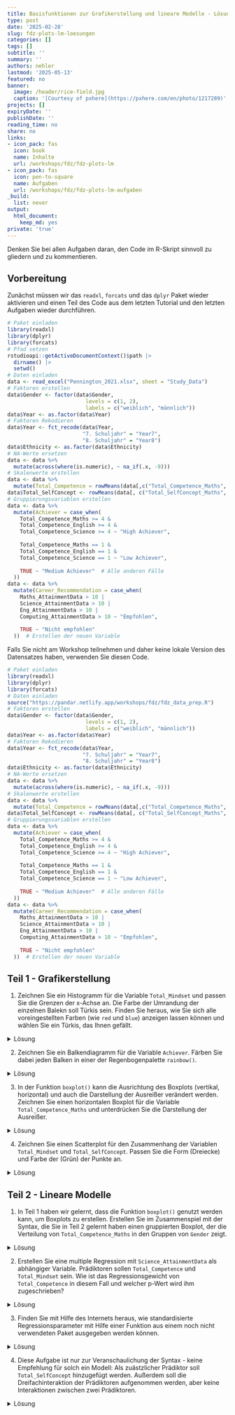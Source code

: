 ```yaml
---
title: Basisfunktionen zur Grafikerstellung und lineare Modelle - Lösungen
type: post
date: '2025-02-28'
slug: fdz-plots-lm-loesungen
categories: []
tags: []
subtitle: ''
summary: ''
authors: nehler
lastmod: '2025-05-13'
featured: no
banner:
  image: /header/rice-field.jpg
  caption: '[Courtesy of pxhere](https://pxhere.com/en/photo/1217289)'
projects: []
expiryDate: ''
publishDate: ''
reading_time: no
share: no
links:
- icon_pack: fas
  icon: book
  name: Inhalte
  url: /workshops/fdz/fdz-plots-lm
- icon_pack: fas
  icon: pen-to-square
  name: Aufgaben
  url: /workshops/fdz/fdz-plots-lm-aufgaben
_build:
  list: never
output:
  html_document:
    keep_md: yes
private: 'true'
---
```






Denken Sie bei allen Aufgaben daran, den Code im R-Skript sinnvoll zu gliedern und zu kommentieren.


## Vorbereitung

Zunächst müssen wir das `readxl`, `forcats` und das `dplyr` Paket wieder aktivieren und einen Teil des Code aus dem letzten Tutorial und den letzten Aufgaben wieder durchführen.


```r
# Paket einladen
library(readxl)
library(dplyr)
library(forcats)
# Pfad setzen
rstudioapi::getActiveDocumentContext()$path |>
  dirname() |>
  setwd()
# Daten einladen
data <- read_excel("Pennington_2021.xlsx", sheet = "Study_Data")
# Faktoren erstellen
data$Gender <- factor(data$Gender, 
                         levels = c(1, 2),
                         labels = c("weiblich", "männlich"))
data$Year <- as.factor(data$Year)
# Faktoren Rekodieren
data$Year <- fct_recode(data$Year, 
                        "7. Schuljahr" = "Year7",
                        "8. Schuljahr" = "Year8")
data$Ethnicity <- as.factor(data$Ethnicity)
# NA-Werte ersetzen
data <- data %>%
  mutate(across(where(is.numeric), ~ na_if(.x, -9)))
# Skalenwerte erstellen
data <- data %>%
  mutate(Total_Competence = rowMeans(data[,c("Total_Competence_Maths", "Total_Competence_English", "Total_Competence_Science")]))
data$Total_SelfConcept <- rowMeans(data[, c("Total_SelfConcept_Maths", "Total_SelfConcept_Science", "Total_SelfConcept_English")]) 
# Gruppierungsvariablen erstellen
data <- data %>%
  mutate(Achiever = case_when(
    Total_Competence_Maths >= 4 & 
    Total_Competence_English >= 4 & 
    Total_Competence_Science >= 4 ~ "High Achiever",
    
    Total_Competence_Maths == 1 & 
    Total_Competence_English == 1 & 
    Total_Competence_Science == 1 ~ "Low Achiever",
    
    TRUE ~ "Medium Achiever"  # Alle anderen Fälle
  ))
data <- data %>%
  mutate(Career_Recommendation = case_when(
    Maths_AttainmentData > 10 |
    Science_AttainmentData > 10 |
    Eng_AttainmentData > 10 |
    Computing_AttainmentData > 10 ~ "Empfohlen",
    
    TRUE ~ "Nicht empfohlen"
  ))  # Erstellen der neuen Variable
```
Falls Sie nicht am Workshop teilnehmen und daher keine lokale Version des Datensatzes haben, verwenden Sie diesen Code.


```r
# Paket einladen
library(readxl)
library(dplyr)
library(forcats)
# Daten einladen
source("https://pandar.netlify.app/workshops/fdz/fdz_data_prep.R")
# Faktoren erstellen
data$Gender <- factor(data$Gender, 
                         levels = c(1, 2),
                         labels = c("weiblich", "männlich"))
data$Year <- as.factor(data$Year)
# Faktoren Rekodieren
data$Year <- fct_recode(data$Year, 
                        "7. Schuljahr" = "Year7",
                        "8. Schuljahr" = "Year8")
data$Ethnicity <- as.factor(data$Ethnicity)
# NA-Werte ersetzen
data <- data %>%
  mutate(across(where(is.numeric), ~ na_if(.x, -9)))
# Skalenwerte erstellen
data <- data %>%
  mutate(Total_Competence = rowMeans(data[,c("Total_Competence_Maths", "Total_Competence_English", "Total_Competence_Science")]))
data$Total_SelfConcept <- rowMeans(data[, c("Total_SelfConcept_Maths", "Total_SelfConcept_Science", "Total_SelfConcept_English")])
# Gruppierungsvariablen erstellen
data <- data %>%
  mutate(Achiever = case_when(
    Total_Competence_Maths >= 4 & 
    Total_Competence_English >= 4 & 
    Total_Competence_Science >= 4 ~ "High Achiever",
    
    Total_Competence_Maths == 1 & 
    Total_Competence_English == 1 & 
    Total_Competence_Science == 1 ~ "Low Achiever",
    
    TRUE ~ "Medium Achiever"  # Alle anderen Fälle
  ))
data <- data %>%
  mutate(Career_Recommendation = case_when(
    Maths_AttainmentData > 10 |
    Science_AttainmentData > 10 |
    Eng_AttainmentData > 10 |
    Computing_AttainmentData > 10 ~ "Empfohlen",
    
    TRUE ~ "Nicht empfohlen"
  ))  # Erstellen der neuen Variable
```



## Teil 1 - Grafikerstellung


1. Zeichnen Sie ein Histogramm für die Variable `Total_Mindset` und passen Sie die Grenzen der x-Achse an. Die Farbe der Umrandung der einzelnen Balekn soll Türkis sein. Finden Sie heraus, wie Sie sich alle voreingestellten Farben (wie `red` und `blue`) anzeigen lassen können und wählen Sie ein Türkis, das Ihnen gefällt.

<details><summary>Lösung</summary>

Um die Grenzen der x-Achse anzupassen, sollte zunächst der Bereich der Variable untersucht werden - bspw. mit der Funktion `summary()`.


```r
#### Aufgaben des Tutorials zu Basisfunktionen zur Grafikerstellung und linearen Modellen ----
##### Teil 1 -----
###### Aufgabe 1 ------
summary(data$Total_Mindset) # Überblick über die Variable
```

```
##    Min. 1st Qu.  Median    Mean 3rd Qu.    Max.    NA's 
##    19.0    29.0    32.0    31.6    35.0    42.0       7
```
Darin sehen wir den Bereich, den wir abdecken sollten zwischen Minimum und Maximum. Die Funktion `hist()` wird genutzt, um ein Histogramm zu erstellen. Mit `xlim()` können die Grenzen der x-Achse angepasst werden.


```r
# Histogramm mit angepasster Skalierung der x-Achse
hist(data$Total_Mindset, 
     main = "Histogramm der Variable Total Mindset",
     xlab = "Total Mindset",
     ylab = "Häufigkeit",
     xlim = c(15, 45)) 
```

![](/fdz-plots-lm-loesungen_files/unnamed-chunk-4-1.png)<!-- -->

Die Farbe der Balken wird mit `col` und die Farbe der Umrandung mit `border` festgelegt. Um sich alle Basisfarben anzeigen zu lassen, kann die Funktion `colors()` genutzt werden. 


```r
colors()   # Anzeigen aller Basisfarben
```

```
##   [1] "white"                "aliceblue"            "antiquewhite"        
##   [4] "antiquewhite1"        "antiquewhite2"        "antiquewhite3"       
##   [7] "antiquewhite4"        "aquamarine"           "aquamarine1"         
##  [10] "aquamarine2"          "aquamarine3"          "aquamarine4"         
##  [13] "azure"                "azure1"               "azure2"              
##  [16] "azure3"               "azure4"               "beige"               
##  [19] "bisque"               "bisque1"              "bisque2"             
##  [22] "bisque3"              "bisque4"              "black"               
##  [25] "blanchedalmond"       "blue"                 "blue1"               
##  [28] "blue2"                "blue3"                "blue4"               
##  [31] "blueviolet"           "brown"                "brown1"              
##  [34] "brown2"               "brown3"               "brown4"              
##  [37] "burlywood"            "burlywood1"           "burlywood2"          
##  [40] "burlywood3"           "burlywood4"           "cadetblue"           
##  [43] "cadetblue1"           "cadetblue2"           "cadetblue3"          
##  [46] "cadetblue4"           "chartreuse"           "chartreuse1"         
##  [49] "chartreuse2"          "chartreuse3"          "chartreuse4"         
##  [52] "chocolate"            "chocolate1"           "chocolate2"          
##  [55] "chocolate3"           "chocolate4"           "coral"               
##  [58] "coral1"               "coral2"               "coral3"              
##  [61] "coral4"               "cornflowerblue"       "cornsilk"            
##  [64] "cornsilk1"            "cornsilk2"            "cornsilk3"           
##  [67] "cornsilk4"            "cyan"                 "cyan1"               
##  [70] "cyan2"                "cyan3"                "cyan4"               
##  [73] "darkblue"             "darkcyan"             "darkgoldenrod"       
##  [76] "darkgoldenrod1"       "darkgoldenrod2"       "darkgoldenrod3"      
##  [79] "darkgoldenrod4"       "darkgray"             "darkgreen"           
##  [82] "darkgrey"             "darkkhaki"            "darkmagenta"         
##  [85] "darkolivegreen"       "darkolivegreen1"      "darkolivegreen2"     
##  [88] "darkolivegreen3"      "darkolivegreen4"      "darkorange"          
##  [91] "darkorange1"          "darkorange2"          "darkorange3"         
##  [94] "darkorange4"          "darkorchid"           "darkorchid1"         
##  [97] "darkorchid2"          "darkorchid3"          "darkorchid4"         
## [100] "darkred"              "darksalmon"           "darkseagreen"        
## [103] "darkseagreen1"        "darkseagreen2"        "darkseagreen3"       
## [106] "darkseagreen4"        "darkslateblue"        "darkslategray"       
## [109] "darkslategray1"       "darkslategray2"       "darkslategray3"      
## [112] "darkslategray4"       "darkslategrey"        "darkturquoise"       
## [115] "darkviolet"           "deeppink"             "deeppink1"           
## [118] "deeppink2"            "deeppink3"            "deeppink4"           
## [121] "deepskyblue"          "deepskyblue1"         "deepskyblue2"        
## [124] "deepskyblue3"         "deepskyblue4"         "dimgray"             
## [127] "dimgrey"              "dodgerblue"           "dodgerblue1"         
## [130] "dodgerblue2"          "dodgerblue3"          "dodgerblue4"         
## [133] "firebrick"            "firebrick1"           "firebrick2"          
## [136] "firebrick3"           "firebrick4"           "floralwhite"         
## [139] "forestgreen"          "gainsboro"            "ghostwhite"          
## [142] "gold"                 "gold1"                "gold2"               
## [145] "gold3"                "gold4"                "goldenrod"           
## [148] "goldenrod1"           "goldenrod2"           "goldenrod3"          
## [151] "goldenrod4"           "gray"                 "gray0"               
## [154] "gray1"                "gray2"                "gray3"               
## [157] "gray4"                "gray5"                "gray6"               
## [160] "gray7"                "gray8"                "gray9"               
## [163] "gray10"               "gray11"               "gray12"              
## [166] "gray13"               "gray14"               "gray15"              
## [169] "gray16"               "gray17"               "gray18"              
## [172] "gray19"               "gray20"               "gray21"              
## [175] "gray22"               "gray23"               "gray24"              
## [178] "gray25"               "gray26"               "gray27"              
## [181] "gray28"               "gray29"               "gray30"              
## [184] "gray31"               "gray32"               "gray33"              
## [187] "gray34"               "gray35"               "gray36"              
## [190] "gray37"               "gray38"               "gray39"              
## [193] "gray40"               "gray41"               "gray42"              
## [196] "gray43"               "gray44"               "gray45"              
## [199] "gray46"               "gray47"               "gray48"              
## [202] "gray49"               "gray50"               "gray51"              
## [205] "gray52"               "gray53"               "gray54"              
## [208] "gray55"               "gray56"               "gray57"              
## [211] "gray58"               "gray59"               "gray60"              
## [214] "gray61"               "gray62"               "gray63"              
## [217] "gray64"               "gray65"               "gray66"              
## [220] "gray67"               "gray68"               "gray69"              
## [223] "gray70"               "gray71"               "gray72"              
## [226] "gray73"               "gray74"               "gray75"              
## [229] "gray76"               "gray77"               "gray78"              
## [232] "gray79"               "gray80"               "gray81"              
## [235] "gray82"               "gray83"               "gray84"              
## [238] "gray85"               "gray86"               "gray87"              
## [241] "gray88"               "gray89"               "gray90"              
## [244] "gray91"               "gray92"               "gray93"              
## [247] "gray94"               "gray95"               "gray96"              
## [250] "gray97"               "gray98"               "gray99"              
## [253] "gray100"              "green"                "green1"              
## [256] "green2"               "green3"               "green4"              
## [259] "greenyellow"          "grey"                 "grey0"               
## [262] "grey1"                "grey2"                "grey3"               
## [265] "grey4"                "grey5"                "grey6"               
## [268] "grey7"                "grey8"                "grey9"               
## [271] "grey10"               "grey11"               "grey12"              
## [274] "grey13"               "grey14"               "grey15"              
## [277] "grey16"               "grey17"               "grey18"              
## [280] "grey19"               "grey20"               "grey21"              
## [283] "grey22"               "grey23"               "grey24"              
## [286] "grey25"               "grey26"               "grey27"              
## [289] "grey28"               "grey29"               "grey30"              
## [292] "grey31"               "grey32"               "grey33"              
## [295] "grey34"               "grey35"               "grey36"              
## [298] "grey37"               "grey38"               "grey39"              
## [301] "grey40"               "grey41"               "grey42"              
## [304] "grey43"               "grey44"               "grey45"              
## [307] "grey46"               "grey47"               "grey48"              
## [310] "grey49"               "grey50"               "grey51"              
## [313] "grey52"               "grey53"               "grey54"              
## [316] "grey55"               "grey56"               "grey57"              
## [319] "grey58"               "grey59"               "grey60"              
## [322] "grey61"               "grey62"               "grey63"              
## [325] "grey64"               "grey65"               "grey66"              
## [328] "grey67"               "grey68"               "grey69"              
## [331] "grey70"               "grey71"               "grey72"              
## [334] "grey73"               "grey74"               "grey75"              
## [337] "grey76"               "grey77"               "grey78"              
## [340] "grey79"               "grey80"               "grey81"              
## [343] "grey82"               "grey83"               "grey84"              
## [346] "grey85"               "grey86"               "grey87"              
## [349] "grey88"               "grey89"               "grey90"              
## [352] "grey91"               "grey92"               "grey93"              
## [355] "grey94"               "grey95"               "grey96"              
## [358] "grey97"               "grey98"               "grey99"              
## [361] "grey100"              "honeydew"             "honeydew1"           
## [364] "honeydew2"            "honeydew3"            "honeydew4"           
## [367] "hotpink"              "hotpink1"             "hotpink2"            
## [370] "hotpink3"             "hotpink4"             "indianred"           
## [373] "indianred1"           "indianred2"           "indianred3"          
## [376] "indianred4"           "ivory"                "ivory1"              
## [379] "ivory2"               "ivory3"               "ivory4"              
## [382] "khaki"                "khaki1"               "khaki2"              
## [385] "khaki3"               "khaki4"               "lavender"            
## [388] "lavenderblush"        "lavenderblush1"       "lavenderblush2"      
## [391] "lavenderblush3"       "lavenderblush4"       "lawngreen"           
## [394] "lemonchiffon"         "lemonchiffon1"        "lemonchiffon2"       
## [397] "lemonchiffon3"        "lemonchiffon4"        "lightblue"           
## [400] "lightblue1"           "lightblue2"           "lightblue3"          
## [403] "lightblue4"           "lightcoral"           "lightcyan"           
## [406] "lightcyan1"           "lightcyan2"           "lightcyan3"          
## [409] "lightcyan4"           "lightgoldenrod"       "lightgoldenrod1"     
## [412] "lightgoldenrod2"      "lightgoldenrod3"      "lightgoldenrod4"     
## [415] "lightgoldenrodyellow" "lightgray"            "lightgreen"          
## [418] "lightgrey"            "lightpink"            "lightpink1"          
## [421] "lightpink2"           "lightpink3"           "lightpink4"          
## [424] "lightsalmon"          "lightsalmon1"         "lightsalmon2"        
## [427] "lightsalmon3"         "lightsalmon4"         "lightseagreen"       
## [430] "lightskyblue"         "lightskyblue1"        "lightskyblue2"       
## [433] "lightskyblue3"        "lightskyblue4"        "lightslateblue"      
## [436] "lightslategray"       "lightslategrey"       "lightsteelblue"      
## [439] "lightsteelblue1"      "lightsteelblue2"      "lightsteelblue3"     
## [442] "lightsteelblue4"      "lightyellow"          "lightyellow1"        
## [445] "lightyellow2"         "lightyellow3"         "lightyellow4"        
## [448] "limegreen"            "linen"                "magenta"             
## [451] "magenta1"             "magenta2"             "magenta3"            
## [454] "magenta4"             "maroon"               "maroon1"             
## [457] "maroon2"              "maroon3"              "maroon4"             
## [460] "mediumaquamarine"     "mediumblue"           "mediumorchid"        
## [463] "mediumorchid1"        "mediumorchid2"        "mediumorchid3"       
## [466] "mediumorchid4"        "mediumpurple"         "mediumpurple1"       
## [469] "mediumpurple2"        "mediumpurple3"        "mediumpurple4"       
## [472] "mediumseagreen"       "mediumslateblue"      "mediumspringgreen"   
## [475] "mediumturquoise"      "mediumvioletred"      "midnightblue"        
## [478] "mintcream"            "mistyrose"            "mistyrose1"          
## [481] "mistyrose2"           "mistyrose3"           "mistyrose4"          
## [484] "moccasin"             "navajowhite"          "navajowhite1"        
## [487] "navajowhite2"         "navajowhite3"         "navajowhite4"        
## [490] "navy"                 "navyblue"             "oldlace"             
## [493] "olivedrab"            "olivedrab1"           "olivedrab2"          
## [496] "olivedrab3"           "olivedrab4"           "orange"              
## [499] "orange1"              "orange2"              "orange3"             
## [502] "orange4"              "orangered"            "orangered1"          
## [505] "orangered2"           "orangered3"           "orangered4"          
## [508] "orchid"               "orchid1"              "orchid2"             
## [511] "orchid3"              "orchid4"              "palegoldenrod"       
## [514] "palegreen"            "palegreen1"           "palegreen2"          
## [517] "palegreen3"           "palegreen4"           "paleturquoise"       
## [520] "paleturquoise1"       "paleturquoise2"       "paleturquoise3"      
## [523] "paleturquoise4"       "palevioletred"        "palevioletred1"      
## [526] "palevioletred2"       "palevioletred3"       "palevioletred4"      
## [529] "papayawhip"           "peachpuff"            "peachpuff1"          
## [532] "peachpuff2"           "peachpuff3"           "peachpuff4"          
## [535] "peru"                 "pink"                 "pink1"               
## [538] "pink2"                "pink3"                "pink4"               
## [541] "plum"                 "plum1"                "plum2"               
## [544] "plum3"                "plum4"                "powderblue"          
## [547] "purple"               "purple1"              "purple2"             
## [550] "purple3"              "purple4"              "red"                 
## [553] "red1"                 "red2"                 "red3"                
## [556] "red4"                 "rosybrown"            "rosybrown1"          
## [559] "rosybrown2"           "rosybrown3"           "rosybrown4"          
## [562] "royalblue"            "royalblue1"           "royalblue2"          
## [565] "royalblue3"           "royalblue4"           "saddlebrown"         
## [568] "salmon"               "salmon1"              "salmon2"             
## [571] "salmon3"              "salmon4"              "sandybrown"          
## [574] "seagreen"             "seagreen1"            "seagreen2"           
## [577] "seagreen3"            "seagreen4"            "seashell"            
## [580] "seashell1"            "seashell2"            "seashell3"           
## [583] "seashell4"            "sienna"               "sienna1"             
## [586] "sienna2"              "sienna3"              "sienna4"             
## [589] "skyblue"              "skyblue1"             "skyblue2"            
## [592] "skyblue3"             "skyblue4"             "slateblue"           
## [595] "slateblue1"           "slateblue2"           "slateblue3"          
## [598] "slateblue4"           "slategray"            "slategray1"          
## [601] "slategray2"           "slategray3"           "slategray4"          
## [604] "slategrey"            "snow"                 "snow1"               
## [607] "snow2"                "snow3"                "snow4"               
## [610] "springgreen"          "springgreen1"         "springgreen2"        
## [613] "springgreen3"         "springgreen4"         "steelblue"           
## [616] "steelblue1"           "steelblue2"           "steelblue3"          
## [619] "steelblue4"           "tan"                  "tan1"                
## [622] "tan2"                 "tan3"                 "tan4"                
## [625] "thistle"              "thistle1"             "thistle2"            
## [628] "thistle3"             "thistle4"             "tomato"              
## [631] "tomato1"              "tomato2"              "tomato3"             
## [634] "tomato4"              "turquoise"            "turquoise1"          
## [637] "turquoise2"           "turquoise3"           "turquoise4"          
## [640] "violet"               "violetred"            "violetred1"          
## [643] "violetred2"           "violetred3"           "violetred4"          
## [646] "wheat"                "wheat1"               "wheat2"              
## [649] "wheat3"               "wheat4"               "whitesmoke"          
## [652] "yellow"               "yellow1"              "yellow2"             
## [655] "yellow3"              "yellow4"              "yellowgreen"
```

Es gibt verschiedene Versionen von Türkis. Ich entscheide mich hier an dieser Stelle für `turquoise3`. 


```r
# Histogramm mit angepasster Skalierung der x-Achse und Farbe der Umrandung
hist(data$Total_Mindset, 
     main = "Histogramm der Variable Total Mindset",
     xlab = "Total Mindset",
     ylab = "Häufigkeit",
     xlim = c(15, 45),
     border = "turquoise3") 
```

![](/fdz-plots-lm-loesungen_files/unnamed-chunk-6-1.png)<!-- -->

</details>



2. Zeichnen Sie ein Balkendiagramm für die Variable `Achiever`. Färben Sie dabei jeden Balken in einer der Regenbogenpalette `rainbow()`.

<details><summary>Lösung</summary>

Zunächst einmal sollten wir uns anschauen, wie viele Kategorien die Variable `Achiever` hat. Dies kann mit der Funktion `table()` erreicht werden. Wenn man nicht selbst zählen möchte, kann man auch die Funktion `length()` nutzen, um die Anzahl der Kategorien zu erhalten.


```r
###### Aufgabe 2 ------
table(data$Achiever) # Überblick über die Kategorien
```

```
## 
##   High Achiever    Low Achiever Medium Achiever 
##              90               2             208
```

```r
length(table(data$Achiever)) # Anzahl der Kategorien
```

```
## [1] 3
```

Die Funktion `barplot()` wird genutzt, um ein Balkendiagramm zu erstellen. Die Farben der Balken werden mit `col` festgelegt. In der Funktion `rainbow()` wird die Anzahl der Farben angegeben, die genutzt werden sollen. 


```r
# Balkendiagramm mit Regenbogenfarben
barplot(table(data$Achiever), 
        main = "Balkendiagramm der Variable Achiever",
        xlab = "Achiever",
        ylab = "Häufigkeit",
        col = rainbow(3)) 
```

![](/fdz-plots-lm-loesungen_files/unnamed-chunk-8-1.png)<!-- -->

</details>

3. In der Funktion `boxplot()` kann die Ausrichtung des Boxplots (vertikal, horizontal) und auch die Darstellung der Ausreißer verändert werden. Zeichnen Sie einen horizontalen Boxplot für die Variable `Total_Competence_Maths` und unterdrücken Sie die Darstellung der Ausreißer.

<details><summary>Lösung</summary>

Die passenden Argumente zur Aufgabe heißen `horizontal` und `outline` und können beide entweder auf `TRUE` oder `FALSE` gesetzt werden.


```r
###### Aufgabe 3 ------
# Keine Darstellung der Ausreißer und horizontaler Boxplot
boxplot(data$Total_Competence_Maths, 
        main = "Boxplot der Variable Total Mindset",
        horizontal = T,
        outline = F)     
```

![](/fdz-plots-lm-loesungen_files/unnamed-chunk-9-1.png)<!-- -->

Wie wir sehen, geht der Boxplot jetzt nur von 2 bis 5 - die Zeichnung der Ausreißer mit dem Wert von 1 wurde unterdrückt.

</details>

4. Zeichnen Sie einen Scatterplot für den Zusammenhang der Variablen `Total_Mindset` und `Total_SelfConcept`. Passen Sie die Form (Dreiecke) und Farbe der (Grün) der Punkte an.


<details><summary>Lösung</summary>

Die nötigen Argumente im `plot()` Befehl sind `pch` für die Form der Punkte und `col` für die Farbe der Punkte. Für Dreiecke muss das Argument `pch` auf 2 gesetzt werden. Grün ist eine der Basisfarben und kann direkt als Zeichenkette `green` übergeben werden.


```r
###### Aufgabe 4 ------
# Scatterplot mit angepasster Form und Farbe der Punkte
plot(data$Total_Mindset, 
     data$Total_SelfConcept, 
     main = "Scatterplot der Variablen Total Mindset und Total SelfConcept",
     xlab = "Total Mindset",
     ylab = "Total SelfConcept",
     pch = 2, # Form der Punkte
     col = "green") # Farbe der Punkte
```

![](/fdz-plots-lm-loesungen_files/unnamed-chunk-10-1.png)<!-- -->


</details>



## Teil 2 - Lineare Modelle

1. In Teil 1 haben wir gelernt, dass die Funktion `boxplot()` genutzt werden kann, um Boxplots zu erstellen. Erstellen Sie im Zusammenspiel mit der Syntax, die Sie in Teil 2 gelernt haben einen gruppierten Boxplot, der die Verteilung von `Total_Competence_Maths` in den Gruppen von `Gender` zeigt.

<details><summary>Lösung</summary>

Die Funktion `boxplot()` kann auch genutzt werden, um gruppierte Boxplots zu erstellen. Dazu wird die Variable, die gruppiert werden soll, als erstes Argument übergeben. Die Gruppierungsvariable wird als zweites Argument übergeben. Getrennt werden diese durch die auch in der Regression verwendeten `~`.


```r
##### Teil 2 -----
###### Aufgabe 1 ------
# Gruppierte Boxplots
boxplot(data$Total_Competence_Maths ~ data$Gender, 
        main = "Gruppierte Boxplots der Variable Total Competence Maths",
        xlab = "Gender",
        ylab = "Total Competence Maths") 
```

![](/fdz-plots-lm-loesungen_files/unnamed-chunk-11-1.png)<!-- -->

</details>

2. Erstellen Sie eine multiple Regression mit `Science_AttainmentData` als abhängiger Variable. Prädiktoren sollen `Total_Competence` und `Total_Mindset` sein. Wie ist das Regressionsgewicht von `Total_Competence` in diesem Fall und welcher p-Wert wird ihm zugeschrieben?  

<details><summary>Lösung</summary>

Die Funktion `lm()` wird genutzt, um ein Regressionsmodell zu erstellen. Die abhängige Variable wird als erstes Argument übergeben, die Prädiktoren als zweites Argument. Getrennt werden diese durch `~`.



```r
###### Aufgabe 2 ------
# Regressionsmodell aufstellen
mod <- lm(Total_Competence_Science ~ Total_Competence + Total_Mindset, data = data)
```

Um die weiteren Informationen zu erhalten, wird die Funktion `summary()` genutzt.


```r
summary(mod)    # Zusammenfassung des Modells
```

```
## 
## Call:
## lm(formula = Total_Competence_Science ~ Total_Competence + Total_Mindset, 
##     data = data)
## 
## Residuals:
##      Min       1Q   Median       3Q      Max 
## -2.05869 -0.44840 -0.05825  0.46769  1.94088 
## 
## Coefficients:
##                   Estimate Std. Error t value Pr(>|t|)    
## (Intercept)      -0.842347   0.301379  -2.795  0.00554 ** 
## Total_Competence  1.166508   0.061782  18.881  < 2e-16 ***
## Total_Mindset     0.000437   0.009357   0.047  0.96278    
## ---
## Signif. codes:  0 '***' 0.001 '**' 0.01 '*' 0.05 '.' 0.1 ' ' 1
## 
## Residual standard error: 0.6541 on 288 degrees of freedom
##   (9 Beobachtungen als fehlend gelöscht)
## Multiple R-squared:  0.589,	Adjusted R-squared:  0.5862 
## F-statistic: 206.4 on 2 and 288 DF,  p-value: < 2.2e-16
```

</details>

3. Finden Sie mit Hilfe des Internets heraus, wie standardisierte Regressionsparameter mit Hilfe einer Funktion aus einem noch nicht verwendeten Paket ausgegeben werden können.

<details><summary>Lösung</summary>

Die Funktion `lm.beta()` aus dem Paket `lm.beta` kann genutzt werden, um standardisierte Regressionsparameter zu erhalten. Zuerst muss das Paket installiert werden.


```r
###### Aufgabe 3 ------
install.packages("lm.beta") # Paket installieren
```

Anschließend kann das Paket aktiviert werden.


```r
library(lm.beta) # Paket laden
```

```
## Warning: Paket 'lm.beta' wurde unter R Version 4.3.1 erstellt
```

Mit der Funktion `lm.beta()` kann das Modell analysiert werden. Am besten sollte noch die Funktion `summary()` genutzt werden, um die Ergebnisse übersichtlich darzustellen.


```r
mod |> lm.beta() |> summary()   # Standardisierte Regressionsparameter
```

```
## 
## Call:
## lm(formula = Total_Competence_Science ~ Total_Competence + Total_Mindset, 
##     data = data)
## 
## Residuals:
##      Min       1Q   Median       3Q      Max 
## -2.05869 -0.44840 -0.05825  0.46769  1.94088 
## 
## Coefficients:
##                   Estimate Standardized Std. Error t value Pr(>|t|)    
## (Intercept)      -0.842347           NA   0.301379  -2.795  0.00554 ** 
## Total_Competence  1.166508     0.766795   0.061782  18.881  < 2e-16 ***
## Total_Mindset     0.000437     0.001897   0.009357   0.047  0.96278    
## ---
## Signif. codes:  0 '***' 0.001 '**' 0.01 '*' 0.05 '.' 0.1 ' ' 1
## 
## Residual standard error: 0.6541 on 288 degrees of freedom
##   (9 Beobachtungen als fehlend gelöscht)
## Multiple R-squared:  0.589,	Adjusted R-squared:  0.5862 
## F-statistic: 206.4 on 2 and 288 DF,  p-value: < 2.2e-16
```

Der Output aus der Funktion `summary()` hat sich bei den Koeffizienten um eine Zeile erweitert.

</details>

4. Diese Aufgabe ist nur zur Veranschaulichung der Syntax - keine Empfehlung für solch ein Modell: Als zuästzlicher Prädiktor soll `Total_SelfConcept` hinzugefügt werden. Außerdem soll die Dreifachinteraktion der Prädiktoren aufgenommen werden, aber keine Interaktionen zwischen zwei Prädiktoren.

<details><summary>Lösung</summary>

Hier lohnt es sich zunächst, zentrierte Versionen der Prädiktoren zu erstellen.


```r
###### Aufgabe 4 ------
# Zentrierte Prädiktoren erstellen
data$Total_Competence_center <- scale(data$Total_Competence, center = T, scale = F)
data$Total_Mindset_center <- scale(data$Total_Mindset, center = T, scale = F)
data$Total_SelfConcept_center <- scale(data$Total_SelfConcept, center = T, scale = F)
```

Die Funktion `lm()` wird genutzt, um das Modell zu erstellen. Wenn wir die `*`-Notation nutzen, werden alle Interaktionen bis zur dritten Ordnung aufgenommen. 



```r
# Modell mit Interaktionen bis zur dritten Ordnung
mod_falsch <- lm(Total_Competence_Science ~ Total_Competence_center * Total_Mindset_center * Total_SelfConcept_center, data = data)
```

In der Aufgabenstellung ist explizit nur die Interaktion der dritten Ordnung gewünscht. Daher sollte die `:`-Notation genutzt werden.


```r
# Modell mit den spezifisch gewünschten Interaktionen
mod_korrekt <- lm(Total_Competence_Science ~ Total_Competence_center + Total_Mindset_center + Total_SelfConcept_center + Total_Competence_center:Total_Mindset_center:Total_SelfConcept_center, data = data)
```

Anmerkung: Es ist empfehlenswert, keine Modelle zu bestimmen, in denen Interaktionen niedrigerer Ordnung nicht drin sind. Wie gesagt war das Beispiel nur zur Veranschaulichung der Syntax.

</details>
